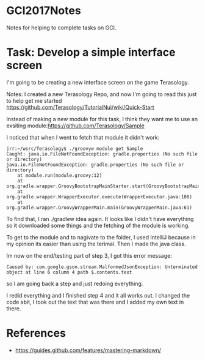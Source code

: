 # GCI2017Notes
Notes for helping to complete tasks on GCI.

# Task: Develop a simple interface screen
I'm going to be creating a new interface screen on the game Terasology.

Notes: I created a new Terasology Repo, and now I'm going to read this just to help get me started https://github.com/Terasology/TutorialNui/wiki/Quick-Start

Instead of making a new module for this task, I think they want me to use an exsiting module:https://github.com/Terasology/Sample

I noticed that when I went to fetch that module it didn't work:

```
jrr:~/wsrc/Terasology$ ./groovyw module get Sample
Caught: java.io.FileNotFoundException: gradle.properties (No such file or directory)
java.io.FileNotFoundException: gradle.properties (No such file or directory)
	at module.run(module.groovy:12)
	at org.gradle.wrapper.GroovyBootstrapMainStarter.start(GroovyBootstrapMainStarter.java:33)
	at org.gradle.wrapper.WrapperExecutor.execute(WrapperExecutor.java:108)
	at org.gradle.wrapper.GroovyWrapperMain.main(GroovyWrapperMain.java:61)
```
To find that, I ran ./gradlew idea again. It looks like I didn't have everything so it downloaded some things and the fetching of the module is working.

To get to the module and to nagivate to the folder, I used IntelliJ because in my opinion its easier than using the terimal.
Then I made the java class.

Im now on the end/testing part of step 3, I got this error message:
```
Caused by: com.google.gson.stream.MalformedJsonException: Unterminated object at line 6 column 4 path $.contents.text
```
so I am going back a step and just redoing everything.

I redid everything and I finished step 4 and it all works out. I changed the code abit, I took out the text that was there and I added my own text in there.

# References
* https://guides.github.com/features/mastering-markdown/

